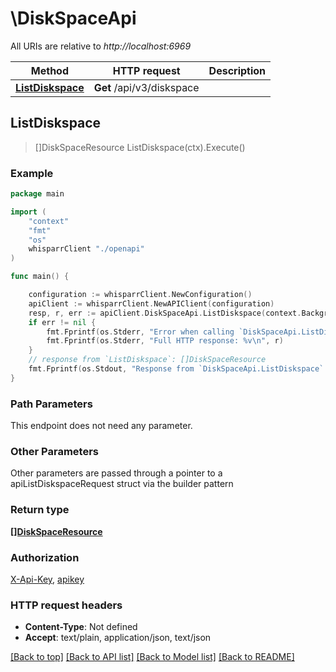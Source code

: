 # \DiskSpaceApi

All URIs are relative to *http://localhost:6969*

Method | HTTP request | Description
------------- | ------------- | -------------
[**ListDiskspace**](DiskSpaceApi.md#ListDiskspace) | **Get** /api/v3/diskspace | 



## ListDiskspace

> []DiskSpaceResource ListDiskspace(ctx).Execute()



### Example

```go
package main

import (
    "context"
    "fmt"
    "os"
    whisparrClient "./openapi"
)

func main() {

    configuration := whisparrClient.NewConfiguration()
    apiClient := whisparrClient.NewAPIClient(configuration)
    resp, r, err := apiClient.DiskSpaceApi.ListDiskspace(context.Background()).Execute()
    if err != nil {
        fmt.Fprintf(os.Stderr, "Error when calling `DiskSpaceApi.ListDiskspace``: %v\n", err)
        fmt.Fprintf(os.Stderr, "Full HTTP response: %v\n", r)
    }
    // response from `ListDiskspace`: []DiskSpaceResource
    fmt.Fprintf(os.Stdout, "Response from `DiskSpaceApi.ListDiskspace`: %v\n", resp)
}
```

### Path Parameters

This endpoint does not need any parameter.

### Other Parameters

Other parameters are passed through a pointer to a apiListDiskspaceRequest struct via the builder pattern


### Return type

[**[]DiskSpaceResource**](DiskSpaceResource.md)

### Authorization

[X-Api-Key](../README.md#X-Api-Key), [apikey](../README.md#apikey)

### HTTP request headers

- **Content-Type**: Not defined
- **Accept**: text/plain, application/json, text/json

[[Back to top]](#) [[Back to API list]](../README.md#documentation-for-api-endpoints)
[[Back to Model list]](../README.md#documentation-for-models)
[[Back to README]](../README.md)

